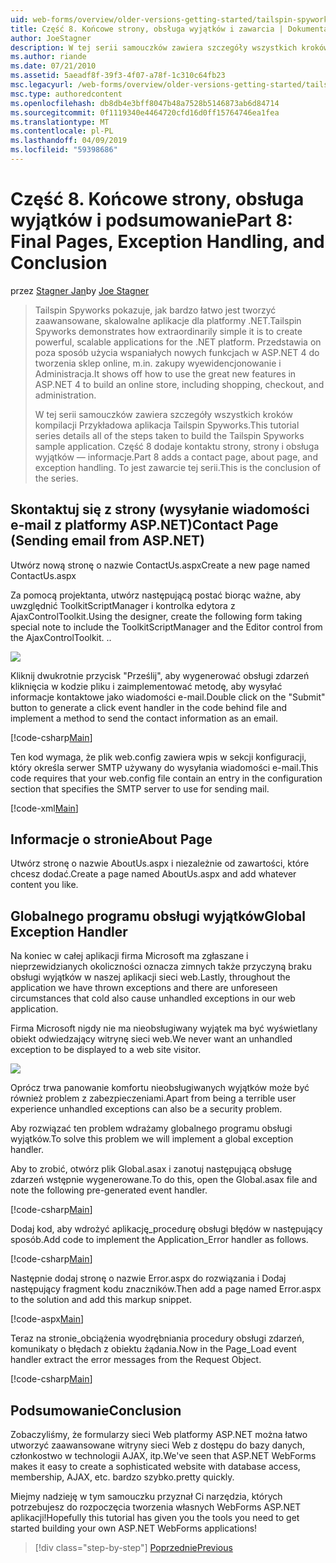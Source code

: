 ```yaml
---
uid: web-forms/overview/older-versions-getting-started/tailspin-spyworks/tailspin-spyworks-part-8
title: Część 8. Końcowe strony, obsługa wyjątków i zawarcia | Dokumentacja firmy Microsoft
author: JoeStagner
description: W tej serii samouczków zawiera szczegóły wszystkich kroków kompilacji Przykładowa aplikacja Tailspin Spyworks. Część 8 dodaje skontaktuj się z pomocą strony, strony i wyjątków — informacje...
ms.author: riande
ms.date: 07/21/2010
ms.assetid: 5aeadf8f-39f3-4f07-a78f-1c310c64fb23
msc.legacyurl: /web-forms/overview/older-versions-getting-started/tailspin-spyworks/tailspin-spyworks-part-8
msc.type: authoredcontent
ms.openlocfilehash: db8db4e3bff8047b48a7528b5146873ab6d84714
ms.sourcegitcommit: 0f1119340e4464720cfd16d0ff15764746ea1fea
ms.translationtype: MT
ms.contentlocale: pl-PL
ms.lasthandoff: 04/09/2019
ms.locfileid: "59398686"
---
```

# <a name="part-8-final-pages-exception-handling-and-conclusion"></a><span data-ttu-id="20f4b-104">Część 8. Końcowe strony, obsługa wyjątków i podsumowanie</span><span class="sxs-lookup"><span data-stu-id="20f4b-104">Part 8: Final Pages, Exception Handling, and Conclusion</span></span>

<span data-ttu-id="20f4b-105">przez [Stagner Jan](https://github.com/JoeStagner)</span><span class="sxs-lookup"><span data-stu-id="20f4b-105">by [Joe Stagner](https://github.com/JoeStagner)</span></span>

> <span data-ttu-id="20f4b-106">Tailspin Spyworks pokazuje, jak bardzo łatwo jest tworzyć zaawansowane, skalowalne aplikacje dla platformy .NET.</span><span class="sxs-lookup"><span data-stu-id="20f4b-106">Tailspin Spyworks demonstrates how extraordinarily simple it is to create powerful, scalable applications for the .NET platform.</span></span> <span data-ttu-id="20f4b-107">Przedstawia on poza sposób użycia wspaniałych nowych funkcjach w ASP.NET 4 do tworzenia sklep online, m.in. zakupy wyewidencjonowanie i Administracja.</span><span class="sxs-lookup"><span data-stu-id="20f4b-107">It shows off how to use the great new features in ASP.NET 4 to build an online store, including shopping, checkout, and administration.</span></span>
> 
> <span data-ttu-id="20f4b-108">W tej serii samouczków zawiera szczegóły wszystkich kroków kompilacji Przykładowa aplikacja Tailspin Spyworks.</span><span class="sxs-lookup"><span data-stu-id="20f4b-108">This tutorial series details all of the steps taken to build the Tailspin Spyworks sample application.</span></span> <span data-ttu-id="20f4b-109">Część 8 dodaje kontaktu strony, strony i obsługa wyjątków — informacje.</span><span class="sxs-lookup"><span data-stu-id="20f4b-109">Part 8 adds a contact page, about page, and exception handling.</span></span> <span data-ttu-id="20f4b-110">To jest zawarcie tej serii.</span><span class="sxs-lookup"><span data-stu-id="20f4b-110">This is the conclusion of the series.</span></span>


## <a id="_Toc260221680"></a>  <span data-ttu-id="20f4b-111">Skontaktuj się z strony (wysyłanie wiadomości e-mail z platformy ASP.NET)</span><span class="sxs-lookup"><span data-stu-id="20f4b-111">Contact Page (Sending email from ASP.NET)</span></span>

<span data-ttu-id="20f4b-112">Utwórz nową stronę o nazwie ContactUs.aspx</span><span class="sxs-lookup"><span data-stu-id="20f4b-112">Create a new page named ContactUs.aspx</span></span>

<span data-ttu-id="20f4b-113">Za pomocą projektanta, utwórz następującą postać biorąc ważne, aby uwzględnić ToolkitScriptManager i kontrolka edytora z AjaxControlToolkit.</span><span class="sxs-lookup"><span data-stu-id="20f4b-113">Using the designer, create the following form taking special note to include the ToolkitScriptManager and the Editor control from the AjaxControlToolkit.</span></span> <span data-ttu-id="20f4b-114">.</span><span class="sxs-lookup"><span data-stu-id="20f4b-114">.</span></span>

![](tailspin-spyworks-part-8/_static/image1.jpg)

<span data-ttu-id="20f4b-115">Kliknij dwukrotnie przycisk "Prześlij", aby wygenerować obsługi zdarzeń kliknięcia w kodzie pliku i zaimplementować metodę, aby wysyłać informacje kontaktowe jako wiadomości e-mail.</span><span class="sxs-lookup"><span data-stu-id="20f4b-115">Double click on the "Submit" button to generate a click event handler in the code behind file and implement a method to send the contact information as an email.</span></span>

[!code-csharp[Main](tailspin-spyworks-part-8/samples/sample1.cs)]

<span data-ttu-id="20f4b-116">Ten kod wymaga, że plik web.config zawiera wpis w sekcji konfiguracji, który określa serwer SMTP używany do wysyłania wiadomości e-mail.</span><span class="sxs-lookup"><span data-stu-id="20f4b-116">This code requires that your web.config file contain an entry in the configuration section that specifies the SMTP server to use for sending mail.</span></span>

[!code-xml[Main](tailspin-spyworks-part-8/samples/sample2.xml)]

## <a id="_Toc260221681"></a>  <span data-ttu-id="20f4b-117">Informacje o stronie</span><span class="sxs-lookup"><span data-stu-id="20f4b-117">About Page</span></span>

<span data-ttu-id="20f4b-118">Utwórz stronę o nazwie AboutUs.aspx i niezależnie od zawartości, które chcesz dodać.</span><span class="sxs-lookup"><span data-stu-id="20f4b-118">Create a page named AboutUs.aspx and add whatever content you like.</span></span>

## <a id="_Toc260221682"></a>  <span data-ttu-id="20f4b-119">Globalnego programu obsługi wyjątków</span><span class="sxs-lookup"><span data-stu-id="20f4b-119">Global Exception Handler</span></span>

<span data-ttu-id="20f4b-120">Na koniec w całej aplikacji firma Microsoft ma zgłaszane i nieprzewidzianych okoliczności oznacza zimnych także przyczyną braku obsługi wyjątków w naszej aplikacji sieci web.</span><span class="sxs-lookup"><span data-stu-id="20f4b-120">Lastly, throughout the application we have thrown exceptions and there are unforeseen circumstances that cold also cause unhandled exceptions in our web application.</span></span>

<span data-ttu-id="20f4b-121">Firma Microsoft nigdy nie ma nieobsługiwany wyjątek ma być wyświetlany obiekt odwiedzający witrynę sieci web.</span><span class="sxs-lookup"><span data-stu-id="20f4b-121">We never want an unhandled exception to be displayed to a web site visitor.</span></span>

![](tailspin-spyworks-part-8/_static/image2.jpg)

<span data-ttu-id="20f4b-122">Oprócz trwa panowanie komfortu nieobsługiwanych wyjątków może być również problem z zabezpieczeniami.</span><span class="sxs-lookup"><span data-stu-id="20f4b-122">Apart from being a terrible user experience unhandled exceptions can also be a security problem.</span></span>

<span data-ttu-id="20f4b-123">Aby rozwiązać ten problem wdrażamy globalnego programu obsługi wyjątków.</span><span class="sxs-lookup"><span data-stu-id="20f4b-123">To solve this problem we will implement a global exception handler.</span></span>

<span data-ttu-id="20f4b-124">Aby to zrobić, otwórz plik Global.asax i zanotuj następującą obsługę zdarzeń wstępnie wygenerowane.</span><span class="sxs-lookup"><span data-stu-id="20f4b-124">To do this, open the Global.asax file and note the following pre-generated event handler.</span></span>

[!code-csharp[Main](tailspin-spyworks-part-8/samples/sample3.cs)]

<span data-ttu-id="20f4b-125">Dodaj kod, aby wdrożyć aplikację\_procedurę obsługi błędów w następujący sposób.</span><span class="sxs-lookup"><span data-stu-id="20f4b-125">Add code to implement the Application\_Error handler as follows.</span></span>

[!code-csharp[Main](tailspin-spyworks-part-8/samples/sample4.cs)]

<span data-ttu-id="20f4b-126">Następnie dodaj stronę o nazwie Error.aspx do rozwiązania i Dodaj następujący fragment kodu znaczników.</span><span class="sxs-lookup"><span data-stu-id="20f4b-126">Then add a page named Error.aspx to the solution and add this markup snippet.</span></span>

[!code-aspx[Main](tailspin-spyworks-part-8/samples/sample5.aspx)]

<span data-ttu-id="20f4b-127">Teraz na stronie\_obciążenia wyodrębniania procedury obsługi zdarzeń, komunikaty o błędach z obiektu żądania.</span><span class="sxs-lookup"><span data-stu-id="20f4b-127">Now in the Page\_Load event handler extract the error messages from the Request Object.</span></span>

[!code-csharp[Main](tailspin-spyworks-part-8/samples/sample6.cs)]

## <a id="_Toc260221683"></a>  <span data-ttu-id="20f4b-128">Podsumowanie</span><span class="sxs-lookup"><span data-stu-id="20f4b-128">Conclusion</span></span>

<span data-ttu-id="20f4b-129">Zobaczyliśmy, że formularzy sieci Web platformy ASP.NET można łatwo utworzyć zaawansowane witryny sieci Web z dostępu do bazy danych, członkostwo w technologii AJAX, itp.</span><span class="sxs-lookup"><span data-stu-id="20f4b-129">We've seen that ASP.NET WebForms makes it easy to create a sophisticated website with database access, membership, AJAX, etc.</span></span> <span data-ttu-id="20f4b-130">bardzo szybko.</span><span class="sxs-lookup"><span data-stu-id="20f4b-130">pretty quickly.</span></span>

<span data-ttu-id="20f4b-131">Miejmy nadzieję w tym samouczku przyznał Ci narzędzia, których potrzebujesz do rozpoczęcia tworzenia własnych WebForms ASP.NET aplikacji!</span><span class="sxs-lookup"><span data-stu-id="20f4b-131">Hopefully this tutorial has given you the tools you need to get started building your own ASP.NET WebForms applications!</span></span>

> [!div class="step-by-step"]
> [<span data-ttu-id="20f4b-132">Poprzednie</span><span class="sxs-lookup"><span data-stu-id="20f4b-132">Previous</span></span>](tailspin-spyworks-part-7.md)

